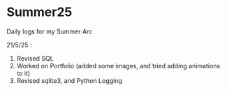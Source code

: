# Summer25
Daily logs for my Summer Arc

21/5/25 : 
  1. Revised SQL
  2. Worked on Portfolio (added some images, and tried adding animations to it)
  3. Revised sqlite3, and Python Logging
          
